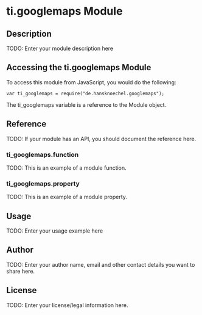 # ti.googlemaps Module

## Description

TODO: Enter your module description here

## Accessing the ti.googlemaps Module

To access this module from JavaScript, you would do the following:

    var ti_googlemaps = require("de.hansknoechel.googlemaps");

The ti_googlemaps variable is a reference to the Module object.

## Reference

TODO: If your module has an API, you should document
the reference here.

### ti_googlemaps.function

TODO: This is an example of a module function.

### ti_googlemaps.property

TODO: This is an example of a module property.

## Usage

TODO: Enter your usage example here

## Author

TODO: Enter your author name, email and other contact
details you want to share here.

## License

TODO: Enter your license/legal information here.
